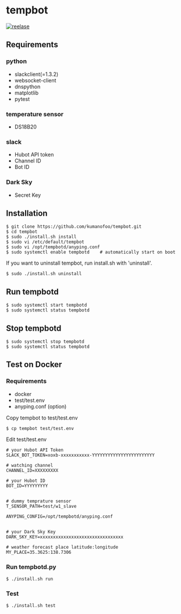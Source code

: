 # tempbot
[![reelase](https://img.shields.io/github/v/release/kumanofoo/tempbot)](https://github.com/kumanofoo/tempbot)

## Requirements
### python
- slackclient(=1.3.2)
- websocket-client
- dnspython
- matplotlib
- pytest

### temperature sensor
- DS18B20


### slack
- Hubot API token
- Channel ID
- Bot ID

### Dark Sky
- Secret Key


## Installation
```ShellSession
$ git clone https://github.com/kumanofoo/tempbot.git
$ cd tempbot
$ sudo ./install.sh install
$ sudo vi /etc/default/tempbot
$ sudo vi /opt/tempbotd/anyping.conf
$ sudo systemctl enable tempbotd    # automatically start on boot
```

If you want to uninstall tempbot, run install.sh with 'uninstall'.
```ShellSession
$ sudo ./install.sh uninstall
```

## Run tempbotd
```ShellSession
$ sudo systemctl start tempbotd
$ sudo systemctl status tempbotd
```

## Stop tempbotd
```ShellSession
$ sudo systemctl stop tempbotd
$ sudo systemctl status tempbotd
```

## Test on Docker
### Requirements
- docker
- test/test.env
- anyping.conf (option)

Copy tempbot to test/test.env
```Shellsession
$ cp tempbot test/test.env
```
Edit test/test.env
```Shell
# your Hubot API Token
SLACK_BOT_TOKEN=xoxb-xxxxxxxxxxx-YYYYYYYYYYYYYYYYYYYYYYYY

# watching channel 
CHANNEL_ID=XXXXXXXXX

# your Hubot ID
BOT_ID=YYYYYYYYY


# dummy temprature sensor
T_SENSOR_PATH=test/w1_slave

ANYPING_CONFIG=/opt/tempbotd/anyping.conf


# your Dark Sky Key
DARK_SKY_KEY=xxxxxxxxxxxxxxxxxxxxxxxxxxxxxxxx

# weather forecast place latitude:longitude
MY_PLACE=35.3625:138.7306
```

### Run tempbotd.py
```Shellsession
$ ./install.sh run
```

### Test
```Shellsession
$ ./install.sh test
```
